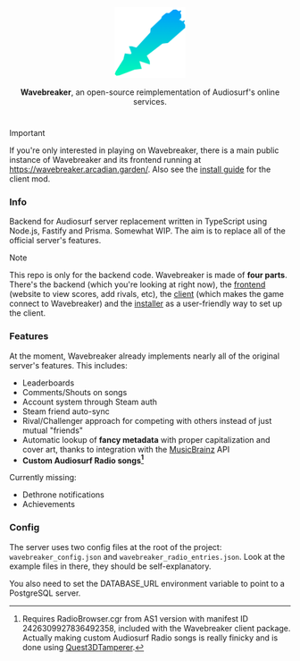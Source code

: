 <div align="center">
  <picture>
  <img alt="Wavebreaker logo" src="./.github/assets/wavebreaker_icon.png" width="25%" height="25%">
</picture>

<b>Wavebreaker</b>, an open-source reimplementation of Audiosurf's online services.

</div>

#

> [!IMPORTANT]
> If you're only interested in playing on Wavebreaker, there is a main public instance of Wavebreaker and its frontend running at https://wavebreaker.arcadian.garden/. Also see the [install guide](https://wavebreaker.arcadian.garden/installguide) for the client mod.

### Info

Backend for Audiosurf server replacement written in TypeScript using Node.js, Fastify and Prisma. Somewhat WIP.
The aim is to replace all of the official server's features.

> [!NOTE]
> This repo is only for the backend code. Wavebreaker is made of **four parts**.\
> There's the backend (which you're looking at right now), the [frontend](https://github.com/AudiosurfResearch/Wavebreaker-Frontend) (website to view scores, add rivals, etc), the [client](https://github.com/AudiosurfResearch/Wavebreaker-Hook) (which makes the game connect to Wavebreaker) and the [installer](https://github.com/AudiosurfResearch/Wavebreaker-Installer) as a user-friendly way to set up the client.

### Features

At the moment, Wavebreaker already implements nearly all of the original server's features. This includes:

- Leaderboards
- Comments/Shouts on songs
- Account system through Steam auth
- Steam friend auto-sync
- Rival/Challenger approach for competing with others instead of just mutual "friends"
- Automatic lookup of **fancy metadata** with proper capitalization and cover art, thanks to integration with the [MusicBrainz](https://musicbrainz.org) API
- **Custom Audiosurf Radio songs[^1]**

[^1]: Requires RadioBrowser.cgr from AS1 version with manifest ID 2426309927836492358, included with the Wavebreaker client package. Actually making custom Audiosurf Radio songs is really finicky and is done using [Quest3DTamperer](https://github.com/AudiosurfResearch/Quest3DTamperer).

Currently missing:

- Dethrone notifications
- Achievements

### Config

The server uses two config files at the root of the project: `wavebreaker_config.json` and `wavebreaker_radio_entries.json`.
Look at the example files in there, they should be self-explanatory.

You also need to set the DATABASE_URL environment variable to point to a PostgreSQL server.

